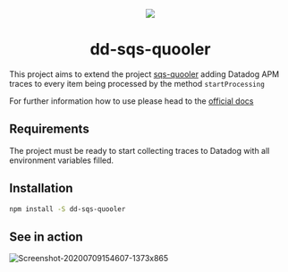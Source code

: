 <p align="center">
  <img src="https://user-images.githubusercontent.com/8251208/87082756-ddca4d00-c201-11ea-80a1-0d1815b464b5.png">
</p>

<h1 align="center">dd-sqs-quooler</h1>

This project aims to extend the project [sqs-quooler](https://github.com/pagarme/sqs-quooler) adding Datadog APM traces to every item being processed by the method `startProcessing`

For further information how to use please head to the [official docs](https://github.com/pagarme/sqs-quooler/blob/master/README.md)

## Requirements
The project must be ready to start collecting traces to Datadog with all environment variables filled.

## Installation

```sh
npm install -S dd-sqs-quooler
```

## See in action
![Screenshot-20200709154607-1373x865](https://user-images.githubusercontent.com/8251208/87078671-642f6080-c1fb-11ea-831b-9c8bb555ac88.png)
